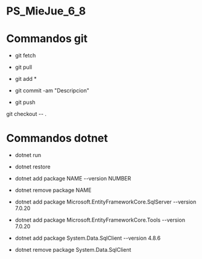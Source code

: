 # PS_MieJue_6_8
# Commandos git 
- git fetch
- git pull

- git add *
- git commit -am "Descripcion"
- git push

git checkout -- .

# Commandos dotnet 
- dotnet run
- dotnet restore
- dotnet add package NAME --version NUMBER
- dotnet remove package NAME

- dotnet add package Microsoft.EntityFrameworkCore.SqlServer --version 7.0.20
- dotnet add package Microsoft.EntityFrameworkCore.Tools --version 7.0.20
- dotnet add package System.Data.SqlClient --version 4.8.6
- dotnet remove package System.Data.SqlClient